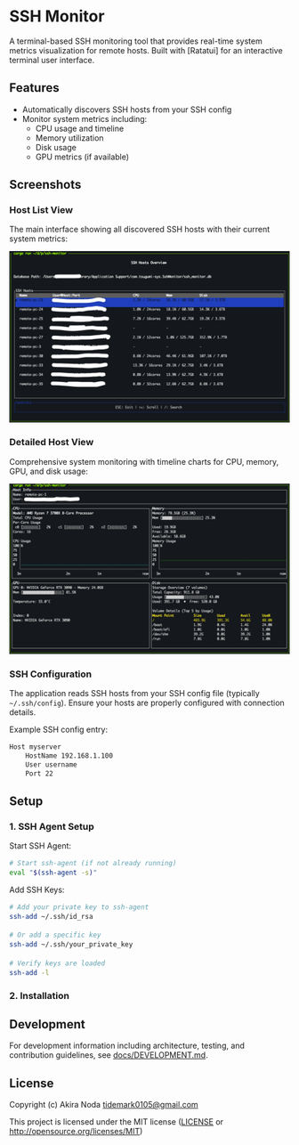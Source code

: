 # SSH Monitor

A terminal-based SSH monitoring tool that provides real-time system metrics visualization for remote hosts. Built with [Ratatui] for an interactive terminal user interface.

## Features

- Automatically discovers SSH hosts from your SSH config
- Monitor system metrics including:
  - CPU usage and timeline
  - Memory utilization
  - Disk usage
  - GPU metrics (if available)

## Screenshots

### Host List View
The main interface showing all discovered SSH hosts with their current system metrics:

![SSH Hosts Overview](assets/listview.png)

### Detailed Host View  
Comprehensive system monitoring with timeline charts for CPU, memory, GPU, and disk usage:

![Host Details](assets/detailview.png)


### SSH Configuration

The application reads SSH hosts from your SSH config file (typically `~/.ssh/config`). Ensure your hosts are properly configured with connection details.

Example SSH config entry:
```
Host myserver
    HostName 192.168.1.100
    User username
    Port 22
```

## Setup

### 1. SSH Agent Setup

Start SSH Agent:

```bash
# Start ssh-agent (if not already running)
eval "$(ssh-agent -s)"
```

Add SSH Keys:

```bash
# Add your private key to ssh-agent
ssh-add ~/.ssh/id_rsa

# Or add a specific key
ssh-add ~/.ssh/your_private_key

# Verify keys are loaded
ssh-add -l
```


### 2. Installation



## Development

For development information including architecture, testing, and contribution guidelines, see [docs/DEVELOPMENT.md](docs/DEVELOPMENT.md).

## License

Copyright (c) Akira Noda <tidemark0105@gmail.com>

This project is licensed under the MIT license ([LICENSE] or <http://opensource.org/licenses/MIT>)

[LICENSE]: ./LICENSE
